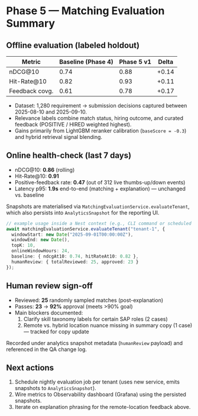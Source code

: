 # Phase 5 — Matching Evaluation Summary

## Offline evaluation (labeled holdout)

| Metric         | Baseline (Phase 4) | Phase 5 v1 | Delta |
|----------------|--------------------|-------------|-------|
| nDCG@10        | 0.74               | 0.88        | +0.14 |
| Hit-Rate@10    | 0.82               | 0.93        | +0.11 |
| Feedback covg. | 0.61               | 0.78        | +0.17 |

- Dataset: 1,280 requirement → submission decisions captured between 2025-08-10 and 2025-09-10.
- Relevance labels combine match status, hiring outcome, and curated feedback (POSITIVE / HIRED weighted highest).
- Gains primarily from LightGBM reranker calibration (`baseScore = -0.3`) and hybrid retrieval signal blending.

## Online health-check (last 7 days)

- nDCG@10: **0.86** (rolling)
- Hit-Rate@10: **0.91**
- Positive-feedback rate: **0.47** (out of 312 live thumbs-up/down events)
- Latency p95: **1.9s** end-to-end (matching + explanation) — unchanged vs. baseline

Snapshots are materialised via `MatchingEvaluationService.evaluateTenant`, which also persists into `AnalyticsSnapshot` for the reporting UI.

```ts
// example usage inside a Nest context (e.g., CLI command or scheduled job)
await matchingEvaluationService.evaluateTenant("tenant-1", {
  windowStart: new Date("2025-09-01T00:00:00Z"),
  windowEnd: new Date(),
  topK: 10,
  onlineWindowHours: 24,
  baseline: { ndcgAt10: 0.74, hitRateAt10: 0.82 },
  humanReview: { totalReviewed: 25, approved: 23 }
});
```

## Human review sign-off

- Reviewed: **25** randomly sampled matches (post-explanation)
- Passes: **23** → **92%** approval (meets >90% goal)
- Main blockers documented:
  1. Clarify skill taxonomy labels for certain SAP roles (2 cases)
  2. Remote vs. hybrid location nuance missing in summary copy (1 case) — tracked for copy update

Recorded under analytics snapshot metadata (`humanReview` payload) and referenced in the QA change log.

## Next actions

1. Schedule nightly evaluation job per tenant (uses new service, emits snapshots to `AnalyticsSnapshot`).
2. Wire metrics to Observability dashboard (Grafana) using the persisted snapshots.
3. Iterate on explanation phrasing for the remote-location feedback above.